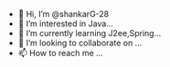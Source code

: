 - 👋 Hi, I’m @shankarG-28
- 👀 I’m interested in Java...
- 🌱 I’m currently learning J2ee,Spring...
- 💞️ I’m looking to collaborate on ...
- 📫 How to reach me ...

<!---
shankarG-28/shankarG-28 is a ✨ special ✨ repository because its `README.md` (this file) appears on your GitHub profile.
You can click the Preview link to take a look at your changes.
--->
